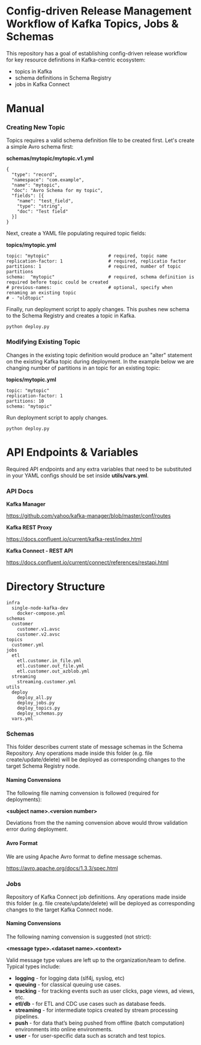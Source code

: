 # Config-driven Release Management Workflow of Kafka Topics, Jobs & Schemas

This repository has a goal of establishing config-driven release workflow for key resource definitions in Kafka-centric ecosystem:
 - topics in Kafka
 - schema definitions in Schema Registry
 - jobs in Kafka Connect
 
# Manual 
### Creating New Topic
Topics requires a valid schema definition file to be created first. Let's create a simple Avro schema first:

**schemas/mytopic/mytopic.v1.yml**
````
{
  "type": "record",
  "namespace": "com.example",
  "name": "mytopic",
  "doc": "Avro Schema for my topic",
  "fields": [{
    "name": "test_field",
    "type": "string",
    "doc": "Test field"
  }]
}
````  
Next, create a YAML file populating required topic fields:

**topics/mytopic.yml**
````
topic: "mytopic"                      # required, topic name
replication-factor: 1                 # required, replicatio factor
partitions: 1                         # required, number of topic partitions
schema:  "mytopic"                    # required, schema definition is required before topic could be created
# previous-names:                     # optional, specify when renaming an existing topic
# - "oldtopic"
````  
Finally, run deployment script to apply changes. 
This pushes new schema to the Schema Registry and creates a topic in Kafka. 
```` 
python deploy.py
````
###  Modifying Existing Topic
Changes in the existing topic definition would produce an "alter" statement on the existing Kafka topic during deployment. 
In the example below we are changing number of partitions in an topic for an existing topic: 

**topics/mytopic.yml**
````
topic: "mytopic"                    
replication-factor: 1                
partitions: 10                        
schema: "mytopic"

````  
Run deployment script to apply changes.
 ```` 
python deploy.py
 ````

# API Endpoints & Variables
Required API endpoints and any extra variables that need to be substituted 
in your YAML configs should be set inside __utils/vars.yml__.

### API Docs

**Kafka Manager**

https://github.com/yahoo/kafka-manager/blob/master/conf/routes  

**Kafka REST Proxy**

https://docs.confluent.io/current/kafka-rest/index.html

**Kafka Connect - REST API**

https://docs.confluent.io/current/connect/references/restapi.html

# Directory Structure
````
infra
  single-node-kafka-dev
    docker-compose.yml
schemas
  customer
    customer.v1.avsc
    customer.v2.avsc
topics
  customer.yml
jobs
  etl
    etl.customer.in_file.yml
    etl.customer.out_file.yml
    etl.customer.out_azblob.yml
  streaming
    streaming.customer.yml  
utils
  deploy
    deploy_all.py
    deploy_jobs.py
    deploy_topics.py
    deploy_schemas.py
  vars.yml
````
### Schemas
This folder describes current state of message schemas in the Schema Repository.
Any operations made inside this folder (e.g. file create/update/delete) will be deployed as corresponding 
changes to the target Schema Registry node. 

#### Naming Convensions
The following file naming convension is followed (required for deployments):

**&lt;subject name&gt;.&lt;version number&gt;**

Deviations from the the naming convension above would throw validation error during deployment.

#### Avro Format
We are using Apache Avro format to define message schemas. 

https://avro.apache.org/docs/1.3.3/spec.html


### Jobs
Repository of Kafka Connect job definitions.
Any operations made inside this folder (e.g. file create/update/delete) will be deployed as corresponding 
changes to the target Kafka Connect node. 
 
#### Naming Convensions
The following naming convension is suggested (not strict):

**&lt;message type&gt;.&lt;dataset name&gt;.&lt;context&gt;**

Valid message type values are left up to the organization/team to define. Typical types include:

  * __logging__ - for logging data (slf4j, syslog, etc)
  * __queuing__ - for classical queuing use cases.
  * __tracking__ - for tracking events such as user clicks, page views, ad views, etc.
  * __etl/db__ - for ETL and CDC use cases such as database feeds.
  * __streaming__ - for intermediate topics created by stream processing pipelines.
  * __push__ - for data that’s being pushed from offline (batch computation) environments into online environments.
  * __user__ - for user-specific data such as scratch and test topics.